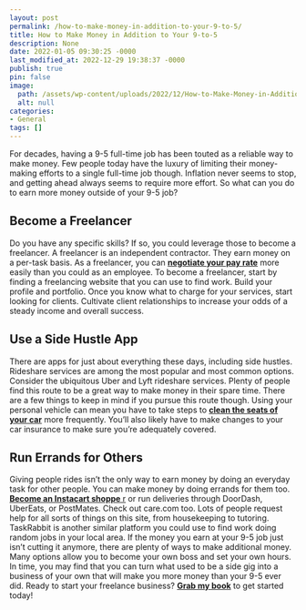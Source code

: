 ```yaml
---
layout: post
permalink: /how-to-make-money-in-addition-to-your-9-to-5/
title: How to Make Money in Addition to Your 9-to-5
description: None
date: 2022-01-05 09:30:25 -0000
last_modified_at: 2022-12-29 19:38:37 -0000
publish: true
pin: false
image:
  path: /assets/wp-content/uploads/2022/12/How-to-Make-Money-in-Addition-to-Your-9-to-5.jpg
  alt: null
categories:
- General
tags: []
---
```

For decades, having a 9-5 full-time job has been touted as a reliable way to make money. Few people today have the luxury of limiting their money-making efforts to a single full-time job though. Inflation never seems to stop, and getting ahead always seems to require more effort. So what can you do to earn more money outside of your 9-5 job?

## **Become a Freelancer**

Do you have any specific skills? If so, you could leverage those to become a freelancer. A freelancer is an independent contractor. They earn money on a per-task basis. As a freelancer, you can [**negotiate your pay rate**](https://www.virtualvocations.com/blog/freelancing-tips/negotiating-freelance-rates-11-tips-remote-contractors/) more easily than you could as an employee. To become a freelancer, start by finding a freelancing website that you can use to find work. Build your profile and portfolio. Once you know what to charge for your services, start looking for clients. Cultivate client relationships to increase your odds of a steady income and overall success.

## **Use a Side Hustle App**

There are apps for just about everything these days, including side hustles. Rideshare services are among the most popular and most common options. Consider the ubiquitous Uber and Lyft rideshare services. Plenty of people find this route to be a great way to make money in their spare time. There are a few things to keep in mind if you pursue this route though. Using your personal vehicle can mean you have to take steps to [**clean the seats of your car**](https://3dproducts.com/blogs/how-to-articles-tips-and-best-practices/how-to-get-stains-out-of-car-seats) more frequently. You’ll also likely have to make changes to your car insurance to make sure you’re adequately covered.

## **Run Errands for Others**

Giving people rides isn’t the only way to earn money by doing an everyday task for other people. You can make money by doing errands for them too. [**Become an Instacart shoppe** r](https://www.moneycrashers.com/become-instacart-shopper-pay-job-application/) or run deliveries through DoorDash, UberEats, or PostMates. Check out care.com too. Lots of people request help for all sorts of things on this site, from housekeeping to tutoring. TaskRabbit is another similar platform you could use to find work doing random jobs in your local area. If the money you earn at your 9-5 job just isn’t cutting it anymore, there are plenty of ways to make additional money. Many options allow you to become your own boss and set your own hours. In time, you may find that you can turn what used to be a side gig into a business of your own that will make you more money than your 9-5 ever did. Ready to start your freelance business? [**Grab my book**](https://ebook.katebagoy.com/lto) to get started today!
